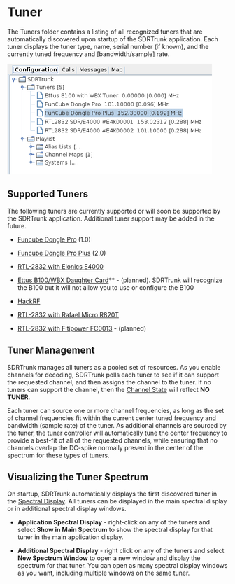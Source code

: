 # Tuner #

The Tuners folder contains a listing of all recognized tuners that are automatically discovered upon startup of the SDRTrunk application.  Each tuner displays the tuner type, name, serial number (if known), and the currently tuned frequency and [bandwidth/sample] rate.

![](images/Tuners.png)

## Supported Tuners ##

The following tuners are currently supported or will soon be supported by the SDRTrunk application.  Additional tuner support may be added in the future.

  * [Funcube Dongle Pro](FuncubeDonglePro.md) (1.0)
  * [Funcube Dongle Pro Plus](FuncubeDongleProPlus.md) (2.0)
  * [RTL-2832 with Elonics E4000](E4000.md)

  * [Ettus B100/WBX Daughter Card](B100.md)** - (planned).  SDRTrunk will recognize the B100 but it will not allow you to use or configure the B100
  * [HackRF](HackRF.md)
  * [RTL-2832 with Rafael Micro R820T](R820T.md)
  * [RTL-2832 with Fitipower FC0013](FC0013.md) - (planned)

## Tuner Management ##

SDRTrunk manages all tuners as a pooled set of resources.  As you enable channels for decoding, SDRTrunk polls each tuner to see if it can support the requested channel, and then assigns the channel to the tuner.  If no tuners can support the channel, then the [Channel State](ChannelState.md) will reflect **NO TUNER**.

Each tuner can source one or more channel frequencies, as long as the set of channel frequencies fit within the current center tuned frequency and bandwidth (sample rate) of the tuner.  As additional channels are sourced by the tuner, the tuner controller will automatically tune the center frequency to provide a best-fit of all of the requested channels, while ensuring that no channels overlap the DC-spike normally present in the center of the spectrum for these types of tuners.

## Visualizing the Tuner Spectrum ##
On startup, SDRTrunk automatically displays the first discovered tuner in the [Spectral Display](SpectralDisplay.md).  All tuners can be displayed in the main spectral display or in additional spectral display windows.

  * **Application Spectral Display** - right-click on any of the tuners and select **Show in Main Spectrum** to show the spectral display for that tuner in the main application display.

  * **Additional Spectral Display** - right click on any of the tuners and select **New Spectrum Window** to open a new window and display the spectrum for that tuner.  You can open as many spectral display windows as you want, including multiple windows on the same tuner.
